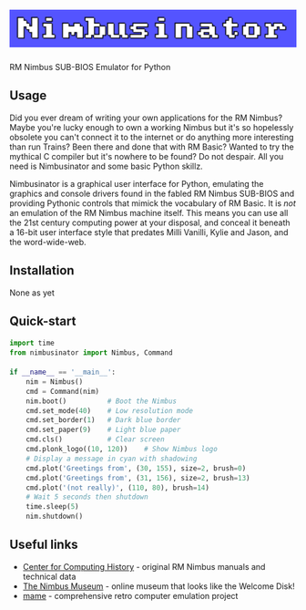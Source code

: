 # ![Nimbusinator](nimbusinator.png)

RM Nimbus SUB-BIOS Emulator for Python

## Usage

Did you ever dream of writing your own applications for the RM Nimbus?  Maybe you're lucky enough to own a working Nimbus but it's so hopelessly obsolete you can't connect it to the internet or do anything more interesting than run Trains?  Been there and done that with RM Basic?  Wanted to try the mythical C compiler but it's nowhere to be found?  Do not despair.  All you need is Nimbusinator and some basic Python skillz.

Nimbusinator is a graphical user interface for Python, emulating the graphics and console drivers found in the fabled RM Nimbus SUB-BIOS and providing Pythonic controls that mimick the vocabulary of RM Basic.  It is _not_ an emulation of the RM Nimbus machine itself.  This means you can use all the 21st century computing power at your disposal, and conceal it beneath a 16-bit user interface style that predates Milli Vanilli, Kylie and Jason, and the word-wide-web.

## Installation

None as yet

## Quick-start

```python
import time
from nimbusinator import Nimbus, Command

if __name__ == '__main__': 
    nim = Nimbus()
    cmd = Command(nim)
    nim.boot()          # Boot the Nimbus
    cmd.set_mode(40)    # Low resolution mode
    cmd.set_border(1)   # Dark blue border
    cmd.set_paper(9)    # Light blue paper
    cmd.cls()           # Clear screen
    cmd.plonk_logo((10, 120))    # Show Nimbus logo
    # Display a message in cyan with shadowing
    cmd.plot('Greetings from', (30, 155), size=2, brush=0)
    cmd.plot('Greetings from', (31, 156), size=2, brush=13)
    cmd.plot('(not really)', (110, 80), brush=14)
    # Wait 5 seconds then shutdown
    time.sleep(5)
    nim.shutdown()
```

## Useful links

- [Center for Computing History](http://www.computinghistory.org.uk/) - original RM Nimbus manuals and technical data
- [The Nimbus Museum](https://thenimbus.co.uk/) - online museum that looks like the Welcome Disk!
- [mame](https://www.mamedev.org/) - comprehensive retro computer emulation project